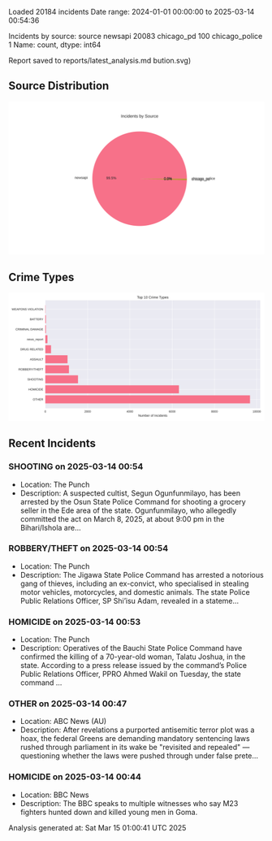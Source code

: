 
Loaded 20184 incidents
Date range: 2024-01-01 00:00:00 to 2025-03-14 00:54:36

Incidents by source:
source
newsapi           20083
chicago_pd          100
chicago_police        1
Name: count, dtype: int64

Report saved to reports/latest_analysis.md
bution.svg)

## Source Distribution
![Source Distribution](images/source_distribution.svg)

## Crime Types
![Crime Types](images/crime_types.svg)

## Recent Incidents

### SHOOTING on 2025-03-14 00:54
- Location: The Punch
- Description: A suspected cultist, Segun Ogunfunmilayo, has been arrested by the Osun State Police Command for shooting a grocery seller in the Ede area of the state. Ogunfunmilayo, who allegedly committed the act on March 8, 2025, at about 9:00 pm in the Bihari/Ishola are…


### ROBBERY/THEFT on 2025-03-14 00:54
- Location: The Punch
- Description: The Jigawa State Police Command has arrested a notorious gang of thieves, including an ex-convict, who specialised in stealing motor vehicles, motorcycles, and domestic animals. The state Police Public Relations Officer, SP Shi’isu Adam, revealed in a stateme…


### HOMICIDE on 2025-03-14 00:53
- Location: The Punch
- Description: Operatives of the Bauchi State Police Command have confirmed the killing of a 70-year-old woman, Talatu Joshua, in the state. According to a press release issued by the command’s Police Public Relations Officer, PPRO Ahmed Wakil on Tuesday, the state command …


### OTHER on 2025-03-14 00:47
- Location: ABC News (AU)
- Description: After revelations a purported antisemitic terror plot was a hoax, the federal Greens are demanding mandatory sentencing laws rushed through parliament in its wake be "revisited and repealed" — questioning whether the laws were pushed through under false prete…


### HOMICIDE on 2025-03-14 00:44
- Location: BBC News
- Description: The BBC speaks to multiple witnesses who say M23 fighters hunted down and killed young men in Goma.

Analysis generated at: Sat Mar 15 01:00:41 UTC 2025
